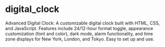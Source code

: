 # digital_clock
Advanced Digital Clock: A customizable digital clock built with HTML, CSS, and JavaScript. Features include 24/12-hour format toggle, appearance customization (font and color), dark mode, alarm functionality, and time zone displays for New York, London, and Tokyo. Easy to set up and use.
